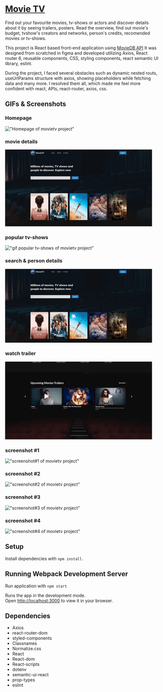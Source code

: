 # [Movie TV](https://rm-movietv.netlify.app/)

Find out your favourite movies, tv-shows or actors and discover details about it by seeing trailers, posters. Read the overview, find out movie's budget, tvshow's creators and networks, person's credits, recomended movies or tv-shows.

This project is React based front-end application using [MovieDB API](https://www.themoviedb.org/documentation/api)
It was designed from scratched in figma and developed utilizing Axios, React router 6, reusable components, CSS, styling components, react semantic UI library, eslint.

During the project, I faced several obstacles such as dynamic nested routs, useUrlParams structure with axios, showing placeholders while fetching data and many more. I resolved them all, which made me feel more confident with react, APIs, react-router, axios, css.

## GIFs & Screenshots

### Homepage

!["Homepage of movietv project"](https://github.com/RomanMedvedev91/movietv/blob/main/src/assets/gifs/homepage_low.gif?raw=true)

### movie details

!["gif movie details of movietv project"](https://github.com/RomanMedvedev91/movietv/blob/main/src/assets/gifs/movie_detalils_low.gif?raw=true)

### popular tv-shows

!["gif popular tv-shows of movietv project"](https://github.com/RomanMedvedev91/movietv/blob/main/src/assets/gifs/popular_tvshows_low.gif?raw=true)

### search & person details

!["gif search & person details of movietv project"](https://github.com/RomanMedvedev91/movietv/blob/main/src/assets/gifs/search_personDetails_low.gif?raw=true)

### watch trailer

!["gif watch trailer of movietv project"](https://github.com/RomanMedvedev91/movietv/blob/main/src/assets/gifs/trailer_low.gif?raw=true)

### screenshot #1

!["screenshot#1 of movietv project"](https://github.com/RomanMedvedev91/movietv/blob/main/src/assets/gifs/screenshot%231.png?raw=true)

### screenshot #2

!["screenshot#2 of movietv project"](https://github.com/RomanMedvedev91/movietv/blob/main/src/assets/gifs/screenshot%232.png?raw=true)

### screenshot #3

!["screenshot#3 of movietv project"](https://github.com/RomanMedvedev91/movietv/blob/main/src/assets/gifs/screenshot%233.png?raw=true)

### screenshot #4

!["screenshot#4 of movietv project"](https://github.com/RomanMedvedev91/movietv/blob/main/src/assets/gifs/screenshot%234.png?raw=true)

## Setup

Install dependencies with `npm install`.

## Running Webpack Development Server

Run application with `npm start`

Runs the app in the development mode.\
Open [http://localhost:3000](http://localhost:3000) to view it in your browser.

## Dependencies

- Axios
- react-router-dom
- styled-components
- Classnames
- Normalize.css
- React
- React-dom
- React-scripts
- dotenv
- semantic-ui-react
- prop-types
- eslint
